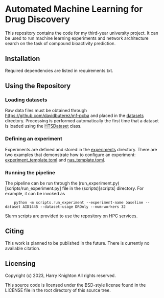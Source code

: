 # Automated Machine Learning for Drug Discovery
This repository contains the code for my third-year university project. It can be used to run machine learning
experiments and network architecture search on the task of compound bioactivity prediction.

## Installation
Required dependencies are listed in requirements.txt.

## Using the Repository
### Loading datasets
Raw data files must be obtained through https://github.com/davidbuterez/mf-pcba and placed in the [datasets](datasets)
directory.
Processing is performed automatically the first time that a dataset is loaded using the [HTSDataset](src/data/hts.py)
class.

### Defining an experiment
Experiments are defined and stored in the [experiments](experiments) directory.
There are two examples that demonstrate how to configure an experiment:
[experiment_template.toml](experiments/experiment_template.toml) and
[nas_template.toml](experiments/nas_template.toml).

### Running the pipeline
The pipeline can be run through the (run_experiment.py)[scripts/run_experiment.py] file in the (scripts)[scripts]
directory. For example, it can be invoked as
```commandline
    python -m scripts.run_experiment --experiment-name baseline --dataset AID1445 --dataset-usage DROnly --num-workers 32
```
Slurm scripts are provided to use the repository on HPC services.

## Citing
This work is planned to be published in the future. There is currently no available citation.

## Licensing
Copyright (c) 2023, Harry Knighton
All rights reserved.

This source code is licensed under the BSD-style license found in the
LICENSE file in the root directory of this source tree.
